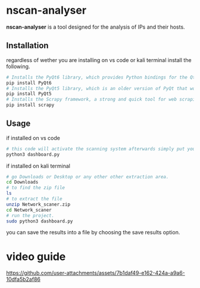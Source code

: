 # nscan-analyser

**nscan-analyser** is a tool designed for the analysis of IPs and their hosts.

## Installation
regardless of wether you are installing on vs code or kali terminal install the following.
```bash
# Installs the PyQt6 library, which provides Python bindings for the Qt application framework.
pip install PyQt6
# Installs the PyQt5 library, which is an older version of PyQt that works with Python 3.   
pip install PyQt5
# Installs the Scrapy framework, a strong and quick tool for web scraping and crawling.
pip install scrapy
```
## Usage
if installed on vs code
```bash
# this code will activate the scanning system afterwards simply put your own or other ip for scanning.
python3 dashboard.py
```
if installed on kali terminal
```bash
# go Downloads or Desktop or any other other extraction area.
cd Downloads
# to find the zip file
ls
# to extract the file
unzip Network_scaner.zip
cd Network_scaner
# run the project.
sudo python3 dashboard.py
```
you can save the results into a file by choosing the save results option.
# video guide
https://github.com/user-attachments/assets/7b1daf49-e162-424a-a9a6-10dfa5b2af86

